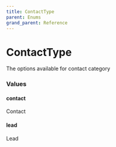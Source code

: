 ```yaml
---
title: ContactType
parent: Enums
grand_parent: Reference
---
```


# ContactType

The options available for contact category

<h3 id="values">Values</h3>

  <h4 id="contact" class="name anchored">contact</h4>

  <div class="description-wrapper">
   <p>Contact</p>
  </div>

  <h4 id="lead" class="name anchored">lead</h4>

  <div class="description-wrapper">
   <p>Lead</p>
  </div>

